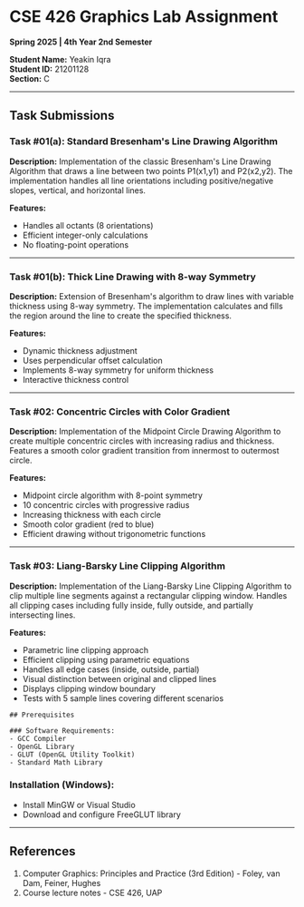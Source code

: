 # CSE 426 Graphics Lab Assignment
**Spring 2025 | 4th Year 2nd Semester**

**Student Name:** Yeakin Iqra  
**Student ID:** 21201128  
**Section:** C

---

## Task Submissions

### Task #01(a): Standard Bresenham's Line Drawing Algorithm

**Description:**
Implementation of the classic Bresenham's Line Drawing Algorithm that draws a line between two points P1(x1,y1) and P2(x2,y2). The implementation handles all line orientations including positive/negative slopes, vertical, and horizontal lines.

**Features:**
- Handles all octants (8 orientations)
- Efficient integer-only calculations
- No floating-point operations
---

### Task #01(b): Thick Line Drawing with 8-way Symmetry

**Description:**
Extension of Bresenham's algorithm to draw lines with variable thickness using 8-way symmetry. The implementation calculates and fills the region around the line to create the specified thickness.

**Features:**
- Dynamic thickness adjustment
- Uses perpendicular offset calculation
- Implements 8-way symmetry for uniform thickness
- Interactive thickness control
---

### Task #02: Concentric Circles with Color Gradient

**Description:**
Implementation of the Midpoint Circle Drawing Algorithm to create multiple concentric circles with increasing radius and thickness. Features a smooth color gradient transition from innermost to outermost circle.

**Features:**
- Midpoint circle algorithm with 8-point symmetry
- 10 concentric circles with progressive radius
- Increasing thickness with each circle
- Smooth color gradient (red to blue)
- Efficient drawing without trigonometric functions

---

### Task #03: Liang-Barsky Line Clipping Algorithm

**Description:**
Implementation of the Liang-Barsky Line Clipping Algorithm to clip multiple line segments against a rectangular clipping window. Handles all clipping cases including fully inside, fully outside, and partially intersecting lines.

**Features:**
- Parametric line clipping approach
- Efficient clipping using parametric equations
- Handles all edge cases (inside, outside, partial)
- Visual distinction between original and clipped lines
- Displays clipping window boundary
- Tests with 5 sample lines covering different scenarios

```
## Prerequisites

### Software Requirements:
- GCC Compiler
- OpenGL Library
- GLUT (OpenGL Utility Toolkit)
- Standard Math Library

```

### Installation (Windows):
- Install MinGW or Visual Studio
- Download and configure FreeGLUT library
---

## References
1. Computer Graphics: Principles and Practice (3rd Edition) - Foley, van Dam, Feiner, Hughes
2. Course lecture notes - CSE 426, UAP
